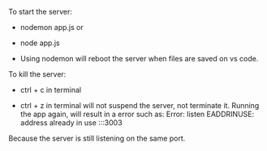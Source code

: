 To start the server:
- nodemon app.js
or
- node app.js

- Using nodemon will reboot the server when files are saved on vs code. 


To kill the server:
- ctrl + c in terminal

- ctrl + z in terminal will not suspend the server, not terminate it.
Running the app again, will result in a error such as:
Error: listen EADDRINUSE: address already in use :::3003

Because the server is still listening on the same port.
